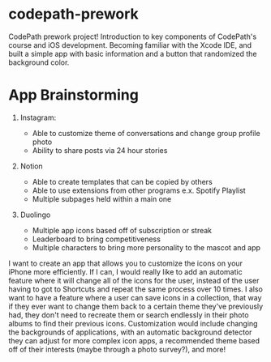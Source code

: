 # codepath-prework
CodePath prework project! Introduction to key components of CodePath's course and iOS development. Becoming familiar with the Xcode IDE, and built a simple app with basic information and a button that randomized the background color.

# App Brainstorming
1. Instagram:
   - Able to customize theme of conversations and change group profile photo
   - Ability to share posts via 24 hour stories

2. Notion
   - Able to create templates that can be copied by others
   - Able to use extensions from other programs e.x. Spotify Playlist
   - Multiple subpages held within a main one
  
3. Duolingo
   - Multiple app icons based off of subscription or streak
   - Leaderboard to bring competitiveness
   - Multiple characters to bring more personality to the mascot and app

I want to create an app that allows you to customize the icons on your iPhone more efficiently. If I can, I would really like to add an automatic feature where it will change all of the icons for the user, instead of the user having to got to Shortcuts and repeat the same process over 10 times. I also want to have a feature where a user can save icons in a collection, that way if they ever want to change them back to a certain theme they've previously had, they don't need to recreate them or search endlessly in their photo albums to find their previous icons. Customization would include changing the backgrounds of applications, with an automatic background detector they can adjust for more complex icon apps, a recommended theme based off of their interests (maybe through a photo survey?), and more!
